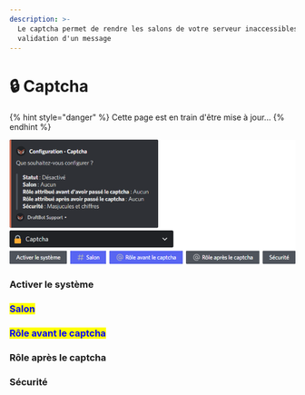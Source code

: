 ```yaml
---
description: >-
  Le captcha permet de rendre les salons de votre serveur inaccessibles avant la
  validation d'un message
---
```


# 🔒 Captcha

{% hint style="danger" %}
Cette page est en train d'être mise à jour...
{% endhint %}

![](<../../.gitbook/assets/captcha/view.png>)

### Activer le système



### <mark style="color:blue;">Salon</mark>



### <mark style="color:blue;">Rôle avant le captcha</mark>



### Rôle après le captcha



### Sécurité

